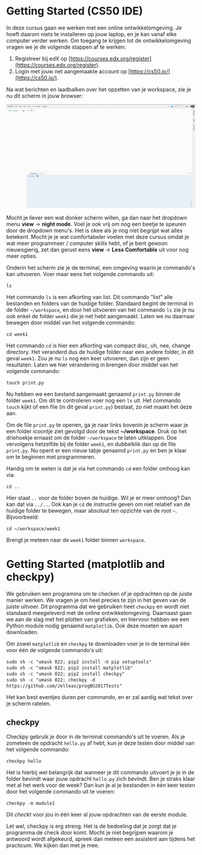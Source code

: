 # Getting Started (CS50 IDE)

In deze cursus gaan we werken met een online ontwikkelomgeving. Je hoeft daarom niets te installeren op jouw laptop, en je kan vanaf elke computer verder werken. Om toegang te krijgen tot de ontwikkelomgeving vragen we je de volgende stappen af te werken:

1. Registreer bij edX op [https://courses.edx.org/register](https://courses.edx.org/register). 
2. Login met jouw net aangemaakte account op [https://cs50.io/](https://cs50.io/).

Na wat berichten en laadbalken over het opzetten van je workspace, zie je nu dit scherm in jouw browser:

![cs50](cs50.png)

Mocht je liever een wat donker scherm willen, ga dan naar het dropdown menu **view** -> **night mode**. Voel je ook vrij om nog een beetje te speuren door de dropdown menu's. Het is okee als je nog niet begrijpt wat alles betekent. Mocht je je wat comfortabeler voelen met deze cursus omdat je wat meer programmeer / computer skills hebt, of je bent gewoon nieuwsgierig, zet dan gerust eens **view** -> **Less Comfortable** uit voor nog meer opties.

Onderin het scherm zie je de terminal, een omgeving waarin je commando's kan uitvoeren. Voer maar eens het volgende commando uit:

    ls

Het commando `ls` is een afkorting van list. Dit commando "list" alle bestanden en folders van de huidige folder. Standaard begint de terminal in de folder `~/workspace`, en door het uitvoeren van het commando `ls` zie je nu ook enkel de folder `week1` die je net hebt aangemaakt. Laten we nu daarnaar bewegen door middel van het volgende commando:

    cd week1

Het commando `cd` is hier een afkorting van compact disc, uh, nee, change directory. Het veranderd dus de huidige folder naar een andere folder, in dit geval `week1`. Zou je nu `ls` nog een keer uitvoeren, dan zijn er geen resultaten. Laten we hier verandering in brengen door middel van het volgende commando:

    touch print.py

Nu hebben we een bestand aangemaakt genaamd `print.py` binnen de folder `week1`. Om dit te controleren voer nog een `ls` uit. Het commando `touch` kijkt of een file (in dit geval `print.py`) bestaat, zo niet maakt het deze aan. 

Om de file `print.py` te openen, ga je naar links bovenin je scherm waar je een folder icoontje ziet gevolgd door de tekst **~/workspace**. Druk op het driehoekje ernaast om de folder `~/workspace` te laten uitklappen. Doe vervolgens hetzelfde bij de folder `week1`, en dubbelklik dan op de file `print.py`. Nu opent er een nieuw tabje genaamd `print.py` en ben je klaar om te beginnen met programmeren.

Handig om te weten is dat je via het commando `cd` een folder omhoog kan via:

    cd ..

Hier staat `..` voor de folder boven de huidige. Wil je er meer omhoog? Dan kan dat via `../..`. Ook kan je `cd` de instructie geven om niet relatief van de huidige folder te bewegen, maar absoluut ten opzichte van de root `~`. Bijvoorbeeld:

    cd ~/workspace/week1

Brengt je meteen naar de `week1` folder binnen `workspace`. 


# Getting Started (matplotlib and checkpy)

We gebruiken een programma om te checken of je opdrachten op de juiste manier werken. We vragen je om heel precies te zijn in het geven van de juiste uitvoer. Dit programma dat we gebruiken heet `checkpy` en wordt niet standaard meegeleverd met de online ontwikkelomgeving. Daarnaast gaan we aan de slag met het plotten van grafieken, en hiervoor hebben we een Python module nodig genaamd `matplotlib`. Ook deze moeten we apart downloaden.

Om zowel `matplotlib` en `checkpy` te downloaden voer je in de terminal één voor één de volgende commando's uit:

	sudo sh -c "umask 022; pip2 install -U pip setuptools"
	sudo sh -c "umask 022; pip2 install matplotlib"
	sudo sh -c "umask 022; pip2 install checkpy"
	sudo sh -c "umask 022; checkpy -d https://github.com/Jelleas/progBG2017Tests"

Het kan best eventjes duren per commando, en er zal aardig wat tekst over je scherm ratelen. 


## checkpy

Checkpy gebruik je door in de terminal commando's uit te voeren. Als je zometeen de opdracht `hello.py` af hebt, kun je deze testen door middel van het volgende commando:

    checkpy hello

Het is hierbij wel belangrijk dat wanneer je dit commando uitvoert je je in de folder bevindt waar jouw opdracht `hello.py` zich bevindt. Ben je straks klaar met al het werk voor de week? Dan kun je al je bestanden in één keer testen door het volgende commando uit te voeren:

    checkpy -m module1

Dit *checkt* voor jou in één keer al jouw opdrachten van de eerste module. 

Let wel, checkpy is erg streng. Het is de bedoeling dat je zorgt dat je programma de check door komt. Mocht je niet begrijpen waarom je antwoord wordt afgekeurd, spreek dan meteen een assistent aan tijdens het practicum. We kijken dan met je mee.